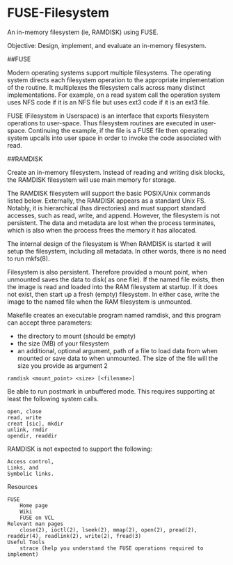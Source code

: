 # FUSE-Filesystem
An in-memory filesystem (ie, RAMDISK) using FUSE.

Objective: Design, implement, and evaluate an in-memory filesystem.

##FUSE

Modern operating systems support multiple filesystems. The operating system directs each filesystem operation to the appropriate implementation of the routine. It multiplexes the filesystem calls across many distinct implementations. For example, on a read system call the operation system uses NFS code if it is an NFS file but uses ext3 code if it is an ext3 file.

FUSE (Filesystem in Userspace) is an interface that exports filesystem operations to user-space. Thus filesystem routines are executed in user-space. Continuing the example, if the file is a FUSE file then operating system upcalls into user space in order to invoke the code associated with read.

##RAMDISK

Create an in-memory filesystem. Instead of reading and writing disk blocks, the RAMDISK filesystem will use main memory for storage. 

The RAMDISK filesystem will support the basic POSIX/Unix commands listed below. Externally, the RAMDISK appears as a standard Unix FS. Notably, it is hierarchical (has directories) and must support standard accesses, such as read, write, and append. However, the filesystem is not persistent. The data and metadata are lost when the process terminates, which is also when the process frees the memory it has allocated.

The internal design of the filesystem is When RAMDISK is started it will setup the filesystem, including all metadata. In other words, there is no need to run mkfs(8).

Filesystem is also persistent. Therefore provided a mount point, when unmounted saves the data to disk( as one file). If the named file exists, then the image is read and loaded into the RAM filesystem at startup. If it does not exist, then start up a fresh (empty) filesystem. In either case, write the image to the named file when the RAM filesystem is unmounted.

Makefile creates an executable program named ramdisk, and this program can accept three parameters: 
- the directory to mount (should be empty) 
- the size (MB) of your filesystem 
- an additional, optional argument, path of a file to load data from when mounted or save data to when unmounted. The size of the file will the size you provide as argument 2

`ramdisk <mount_point> <size> [<filename>] `

Be able to run postmark in unbuffered mode. This requires supporting at least the following system calls.

    open, close
    read, write
    creat [sic], mkdir
    unlink, rmdir
    opendir, readdir 

RAMDISK is not expected to support the following:

    Access control,
    Links, and
    Symbolic links.

Resources

    FUSE
        Home page
        Wiki
        FUSE on VCL 
    Relevant man pages
        close(2), ioctl(2), lseek(2), mmap(2), open(2), pread(2), readdir(4), readlink(2), write(2), fread(3) 
    Useful Tools
        strace (help you understand the FUSE operations required to implement) 

